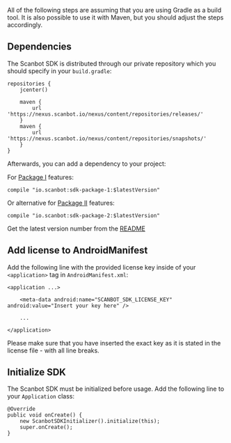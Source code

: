 All of the following steps are assuming that you are using Gradle as a build tool. It is also possible to use it with Maven, but you should adjust the steps accordingly.

## Dependencies

The Scanbot SDK is distributed through our private repository which you should specify in your `build.gradle`:

    repositories {
        jcenter()

        maven {
            url 'https://nexus.scanbot.io/nexus/content/repositories/releases/'
        }
        maven {
            url 'https://nexus.scanbot.io/nexus/content/repositories/snapshots/'
        }
    }

Afterwards, you can add a dependency to your project:

For [Package I](https://scanbot.io/en/sdk.html#packages) features:

    compile "io.scanbot:sdk-package-1:$latestVersion"

Or alternative for [Package II](https://scanbot.io/en/sdk.html#packages) features:

    compile "io.scanbot:sdk-package-2:$latestVersion"

Get the latest version number from the [README](https://github.com/doo/Scanbot-SDK-Examples/blob/master/README.md)

## Add license to AndroidManifest

Add the following line with the provided license key inside of your `<application>` tag in `AndroidManifest.xml`:

    <application ...>

        <meta-data android:name="SCANBOT_SDK_LICENSE_KEY" android:value="Insert your key here" />

        ...

    </application>

Please make sure that you have inserted the exact key as it is stated in the license file - with all line breaks.

## Initialize SDK

The Scanbot SDK must be initialized before usage. Add the following line to your `Application` class:

    @Override
    public void onCreate() {
        new ScanbotSDKInitializer().initialize(this);
        super.onCreate();
    }

